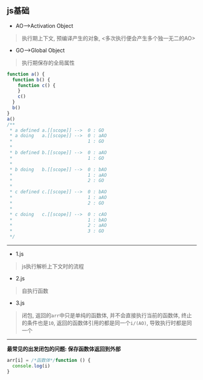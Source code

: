 ## js基础

- AO-->Activation Object  
> 执行期上下文, 预编译产生的对象, <多次执行便会产生多个独一无二的AO>
- GO-->Global Object
> 执行期保存的全局属性
```js
function a() {
  function b() {
    function c() {
    }
    c()
  }
  b()
}
a()
/**
 * a defined a.[[scope]] -->  0 : GO  
 * a doing   a.[[scope]] -->  0 : aAO   
 *                            1 : GO
 *   
 * b defined b.[[scope]] -->  0 : aAO  
 *                            1 : GO  
 * 
 * b doing   b.[[scope]] -->  0 : bAO   
 *                            1 : aAO  
 *                            2 : GO
 *   
 * c defined c.[[scope]] -->  0 : bAO   
 *                            1 : aAO  
 *                            2 : GO
 *  
 * c doing   c.[[scope]] -->  0 : cAO   
 *                            1 : bAO  
 *                            2 : aAO  
 *                            3 : GO 
 */
```
---

- 1.js
>js执行解析上下文时的流程

- 2.js
>自执行函数

- 3.js
> 闭包, 返回的`arr`中只是单纯的函数体, 并不会直接执行当前的函数体, 终止的条件也是`10`, 返回的函数体引用的都是同一个`i/(AO)`, 导致执行时都是同一个 
---
**最常见的出发闭包的问题: 保存函数体返回到外部**
```js
arr[i] = /*函数体*/function () {
  console.log(i)
}
```
